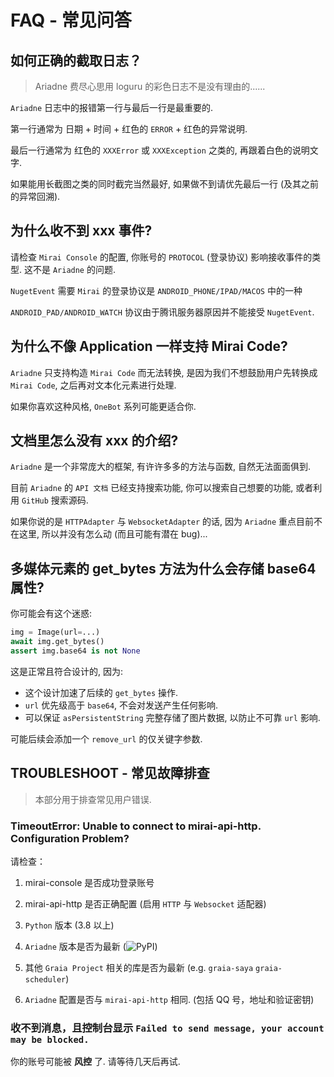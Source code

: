 # FAQ - 常见问答

## 如何正确的截取日志？

> Ariadne 费尽心思用 loguru 的彩色日志不是没有理由的......

`Ariadne` 日志中的报错第一行与最后一行是最重要的.

第一行通常为 日期 + 时间 + 红色的 `ERROR` + 红色的异常说明.

最后一行通常为 红色的 `XXXError` 或 `XXXException` 之类的, 再跟着白色的说明文字.

如果能用长截图之类的同时截完当然最好, 如果做不到请优先最后一行 (及其之前的异常回溯).


## 为什么收不到 xxx 事件?

请检查 `Mirai Console` 的配置, 你账号的 `PROTOCOL` (登录协议) 影响接收事件的类型. 这不是 `Ariadne` 的问题.

`NugetEvent` 需要 `Mirai` 的登录协议是 `ANDROID_PHONE/IPAD/MACOS` 中的一种

`ANDROID_PAD/ANDROID_WATCH` 协议由于腾讯服务器原因并不能接受 `NugetEvent`.

## 为什么不像 Application 一样支持 Mirai Code?

`Ariadne` 只支持构造 `Mirai Code` 而无法转换, 是因为我们不想鼓励用户先转换成 `Mirai Code`, 之后再对文本化元素进行处理.

如果你喜欢这种风格, `OneBot` 系列可能更适合你.

## 文档里怎么没有 xxx 的介绍?

`Ariadne` 是一个非常庞大的框架, 有许许多多的方法与函数, 自然无法面面俱到.

目前 `Ariadne` 的 `API 文档` 已经支持搜索功能, 你可以搜索自己想要的功能, 或者利用 `GitHub` 搜索源码.

如果你说的是 `HTTPAdapter` 与 `WebsocketAdapter` 的话, 因为 `Ariadne` 重点目前不在这里, 所以并没有怎么动 (而且可能有潜在 bug)...

## 多媒体元素的 get_bytes 方法为什么会存储 base64 属性?

你可能会有这个迷惑:

```py
img = Image(url=...)
await img.get_bytes()
assert img.base64 is not None
```

这是正常且符合设计的, 因为:

-   这个设计加速了后续的 `get_bytes` 操作.
-   `url` 优先级高于 `base64`, 不会对发送产生任何影响.
-   可以保证 `asPersistentString` 完整存储了图片数据, 以防止不可靠 `url` 影响.

可能后续会添加一个 `remove_url` 的仅关键字参数.

## TROUBLESHOOT - 常见故障排查

> 本部分用于排查常见用户错误.

### TimeoutError: Unable to connect to mirai-api-http. Configuration Problem?

请检查：

1. mirai-console 是否成功登录账号

2. mirai-api-http 是否正确配置 (启用 `HTTP` 与 `Websocket` 适配器)

3. `Python` 版本 (3.8 以上)

4. `Ariadne` 版本是否为最新 (![PyPI](https://img.shields.io/pypi/v/graia-ariadne?label=%20))

5. 其他 `Graia Project` 相关的库是否为最新 (e.g. `graia-saya` `graia-scheduler`)

6. `Ariadne` 配置是否与 `mirai-api-http` 相同. (包括 QQ 号，地址和验证密钥)

### 收不到消息，且控制台显示 `Failed to send message, your account may be blocked.`

你的账号可能被 **风控** 了. 请等待几天后再试.
